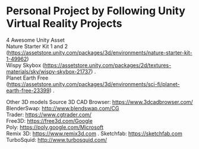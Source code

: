 # Personal Project by Following Unity Virtual Reality Projects

4 Awesome Unity Asset   
Nature Starter Kit 1 and 2 (https://assetstore.unity.com/packages/3d/environments/nature-starter-kit-1-49962)   
Wispy Skybox (https://assetstore.unity.com/packages/2d/textures-materials/sky/wispy-skybox-21737) .   
Planet Earth Free (https://assetstore.unity.com/packages/3d/environments/sci-fi/planet-earth-free-23399) .    

Other 3D models Source
3D CAD Browser: https://www.3dcadbrowser.com/   
BlenderSwap: http://www.blendswap.com/CG   
Trader: https://www.cgtrader.com/  
Free3D: https://free3d.com/Google   
Poly: https://poly.google.com/Microsoft   
Remix 3D: https://www.remix3d.com . 
Sketchfab: https://sketchfab.com   
TurboSquid: http://www.turbosquid.com/
